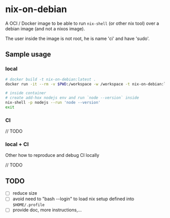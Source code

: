 # nix-on-debian

A OCI / Docker image to be able to run `nix-shell` (or other nix tool) over a debian image (and not a nixos image).

The user inside the image is not root, he is name 'ci' and have 'sudo'.

## Sample usage

### local

```sh
# docker build -t nix-on-debian:latest .
docker run -it --rm -v $PWD:/workspace -w /workspace -t nix-on-debian:latest

# inside container
# create add-hox nodejs env and run `node --version` inside
nix-shell -p nodejs --run 'node --version'
exit
```

### CI

// TODO

### local + CI

Other how to reproduce and debug CI locally

// TODO

## TODO

- [ ] reduce size
- [ ] avoid need to "bash --login" to load nix setup defined into `$HOME/.profile`
- [ ] provide doc, more instructions,...
